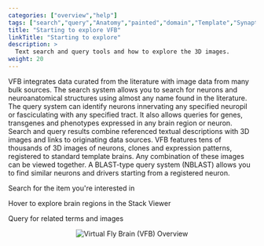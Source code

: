 ```yaml
---
categories: ["overview","help"]
tags: ["search","query","Anatomy","painted","domain","Template","Synaptic_neuropil"]
title: "Starting to explore VFB"
linkTitle: "Starting to explore"
description: >
  Text search and query tools and how to explore the 3D images.
weight: 20
---
```


VFB integrates data curated from the literature with image data from many bulk sources. The search system allows you to search for neurons and neuroanatomical structures using almost any name found in the literature. The query system can identify neurons innervating any specified neuropil or fasciculating with any specified tract. It also allows queries for genes, transgenes and phenotypes expressed in any brain region or neuron. Search and query results combine referenced textual descriptions with 3D images and links to originating data sources. VFB features tens of thousands of 3D images of neurons, clones and expression patterns, registered to standard template brains. Any combination of these images can be viewed together. A BLAST-type query system (NBLAST) allows you to find similar neurons and drivers starting from a registered neuron.
    
<i class="fas fa-search"></i>   Search for the item you're interested in
    
<i class="fas fa-mouse-pointer"></i>   Hover to explore brain regions in the Stack Viewer
    
<i class="fab fa-quora"></i>   Query for related terms and images

<p align="center">
  <img src="https://v2.virtualflybrain.org/org.geppetto.frontend/geppetto/build/VFBqHelpMain.jpg" alt="Virtual Fly Brain (VFB) Overview" style="max-width=50%" />
</p>
